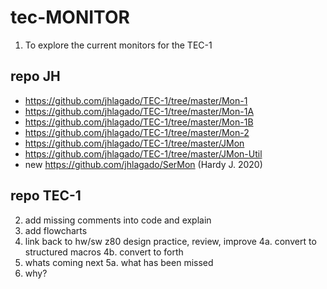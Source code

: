 # tec-MONITOR

1. To explore the current monitors for the TEC-1

## repo JH
* https://github.com/jhlagado/TEC-1/tree/master/Mon-1
* https://github.com/jhlagado/TEC-1/tree/master/Mon-1A
* https://github.com/jhlagado/TEC-1/tree/master/Mon-1B
* https://github.com/jhlagado/TEC-1/tree/master/Mon-2
* https://github.com/jhlagado/TEC-1/tree/master/JMon
* https://github.com/jhlagado/TEC-1/tree/master/JMon-Util
* new https://github.com/jhlagado/SerMon (Hardy J. 2020)

## repo TEC-1


2. add missing comments into code and explain 
3. add flowcharts
4. link back to hw/sw z80 design practice, review, improve
4a. convert to structured macros
4b. convert to forth
5. whats coming next 
5a. what has been missed
6. why?

 
